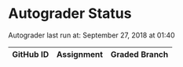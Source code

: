 # Autograder Status
Autograder last run at: September 27, 2018 at 01:40

| GitHub ID | Assignment | Graded Branch |
|-----------|------------|---------------|
